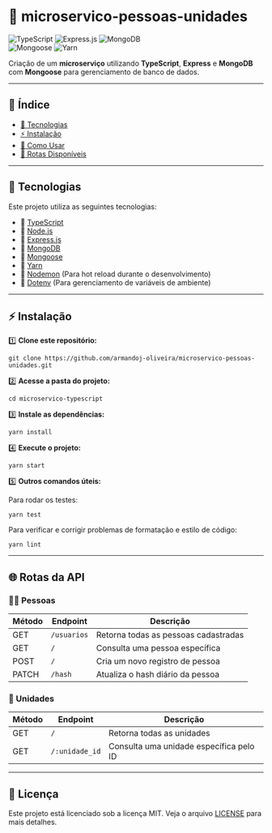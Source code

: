 # 🚀 microservico-pessoas-unidades

![TypeScript](https://img.shields.io/badge/TypeScript-Linguagem-blue?style=for-the-badge&logo=typescript)
![Express.js](https://img.shields.io/badge/Express.js-Framework-green?style=for-the-badge&logo=express)
![MongoDB](https://img.shields.io/badge/MongoDB-Database-darkgreen?style=for-the-badge&logo=mongodb)  
![Mongoose](https://img.shields.io/badge/Mongoose-ODM-red?style=for-the-badge&logo=mongoose)
![Yarn](https://img.shields.io/badge/Yarn-Gerenciador-blue?style=for-the-badge&logo=yarn)  

Criação de um **microserviço** utilizando **TypeScript**, **Express** e **MongoDB** com **Mongoose** para gerenciamento de banco de dados.

---

## 📌 **Índice**
- [📌 Tecnologias](#-tecnologias)
- [⚡ Instalação](#-instalação)
- [🚀 Como Usar](#-como-usar)
- [📌 Rotas Disponíveis](#-rotas-disponíveis)

---

## 🚀 **Tecnologias**
Este projeto utiliza as seguintes tecnologias:

- 🔹 [TypeScript](https://www.typescriptlang.org/)
- 🔹 [Node.js](https://nodejs.org/)
- 🔹 [Express.js](https://expressjs.com/)
- 🔹 [MongoDB](https://www.mongodb.com/)
- 🔹 [Mongoose](https://mongoosejs.com/)
- 🔹 [Yarn](https://yarnpkg.com/)
- 🔹 [Nodemon](https://www.npmjs.com/package/nodemon) (Para hot reload durante o desenvolvimento)
- 🔹 [Dotenv](https://www.npmjs.com/package/dotenv) (Para gerenciamento de variáveis de ambiente)

---

## ⚡ **Instalação**
1️⃣ **Clone este repositório:**

```
git clone https://github.com/armandoj-oliveira/microservico-pessoas-unidades.git
```

2️⃣ **Acesse a pasta do projeto:**

```
cd microservico-typescript
```

3️⃣ **Instale as dependências:**
```
yarn install
```

4️⃣ **Execute o projeto:**

```
yarn start
```

5️⃣ **Outros comandos úteis:**

Para rodar os testes:
```
yarn test
```

Para verificar e corrigir problemas de formatação e estilo de código:
```
yarn lint
```

---

## 🌐 Rotas da API

### 🧑‍💻 Pessoas
| Método | Endpoint      | Descrição                                      |
|--------|-------------|----------------------------------------------|
| GET    | `/usuarios`  | Retorna todas as pessoas cadastradas        |
| GET    | `/`          | Consulta uma pessoa específica              |
| POST   | `/`          | Cria um novo registro de pessoa             |
| PATCH  | `/hash`      | Atualiza o hash diário da pessoa            |

### 🏢 Unidades
| Método | Endpoint           | Descrição                                    |
|--------|--------------------|--------------------------------------------|
| GET    | `/`                | Retorna todas as unidades                  |
| GET    | `/:unidade_id`     | Consulta uma unidade específica pelo ID    |


---

## 📜 Licença
Este projeto está licenciado sob a licença MIT. Veja o arquivo [LICENSE](./LICENSE) para mais detalhes.
